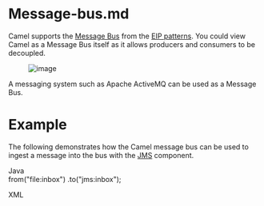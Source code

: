 # Message-bus.md

Camel supports the [Message
Bus](https://www.enterpriseintegrationpatterns.com/MessageBus.html) from
the [EIP patterns](#enterprise-integration-patterns.adoc). You could
view Camel as a Message Bus itself as it allows producers and consumers
to be decoupled.

<figure>
<img src="eip/MessageBusSolution.gif" alt="image" />
</figure>

A messaging system such as Apache ActiveMQ can be used as a Message Bus.

# Example

The following demonstrates how the Camel message bus can be used to
ingest a message into the bus with the [JMS](#ROOT:jms-component.adoc)
component.

Java  
from("file:inbox")
.to("jms:inbox");

XML  
<route>  
<from uri="file:inbox"/>  
<to uri="jms:inbox"/>  
</route>
